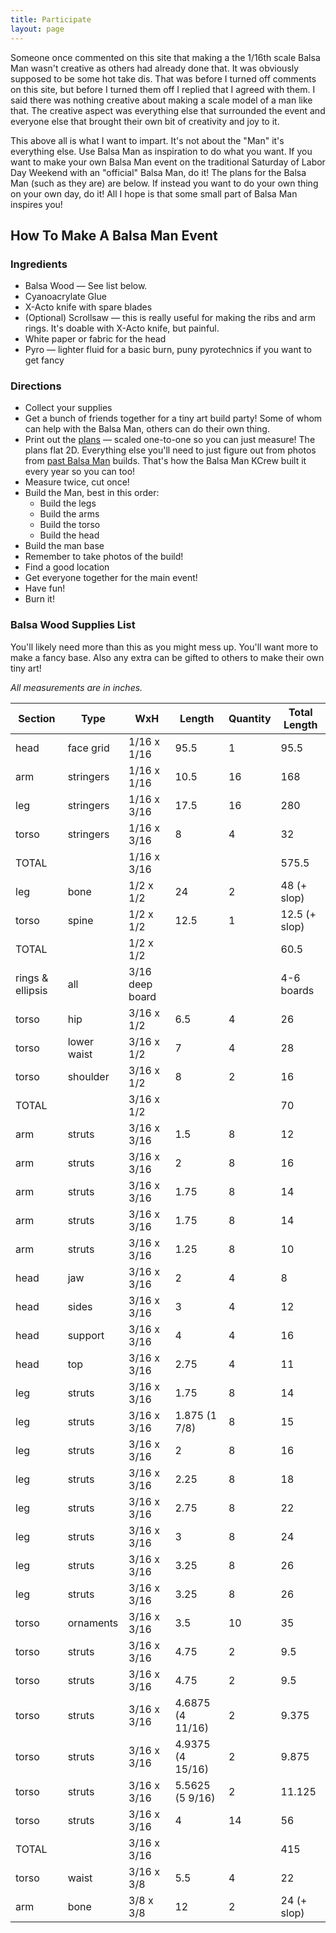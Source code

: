 ```yaml
---
title: Participate
layout: page
---
```


Someone once commented on this site that making a the 1/16th scale Balsa Man wasn't creative as others had already done that. It was obviously supposed to be some hot take dis. That was before I turned off comments on this site, but before I turned them off I replied that I agreed with them. I said there was nothing creative about making a scale model of a man like that. The creative aspect was everything else that surrounded the event and everyone else that brought their own bit of creativity and joy to it. 

This above all is what I want to impart. It's not about the "Man" it's everything else. Use Balsa Man as inspiration to do what you want. If you want to make your own Balsa Man event on the traditional Saturday of Labor Day Weekend with an "official" Balsa Man, do it! The plans for the Balsa Man (such as they are) are below. If instead you want to do your own thing on your own day, do it! All I hope is that some small part of Balsa Man inspires you!

## How To Make A Balsa Man Event

### Ingredients

* Balsa Wood — See list below. 
* Cyanoacrylate Glue
* X-Acto knife with spare blades
* (Optional) Scrollsaw — this is really useful for making the ribs and arm rings. It's doable with X-Acto knife, but painful.
* White paper or fabric for the head
* Pyro — lighter fluid for a basic burn, puny pyrotechnics if you want to get fancy

### Directions

* Collect your supplies
* Get a bunch of friends together for a tiny art build party! Some of whom can help with the Balsa Man, others can do their own thing.
* Print out the [plans](/static/uploads/Balsa-Man-One-to-One-Scale-Plan.pdf) — scaled one-to-one so you can just measure! The plans flat 2D. Everything else you'll need to just figure out from photos from [past Balsa Man](/history) builds. That's how the Balsa Man KCrew built it every year so you can too!
* Measure twice, cut once!
* Build the Man, best in this order:
  * Build the legs
  * Build the arms
  * Build the torso
  * Build the head
* Build the man base
* Remember to take photos of the build!
* Find a good location
* Get everyone together for the main event!
* Have fun!
* Burn it!

### Balsa Wood Supplies List

You'll likely need more than this as you might mess up. You'll want more to make a fancy base. Also any extra can be gifted to others to make their own tiny art!

*All measurements are in inches.*

<table class="build-table">
    <thead>
      <tr>
        <th>Section</th>
        <th>Type</th>
        <th>WxH</th>
        <th>Length</th>
        <th>Quantity</th>
        <th>Total Length</th>
      </tr>
    </thead>
    <tbody>
      <tr>
        <td>head</td>
        <td>face grid</td>
        <td>1/16 x 1/16</td>
        <td>95.5</td>
        <td>1</td>
        <td>95.5</td>
      </tr>
      <tr>
        <td>arm</td>
        <td>stringers</td>
        <td>1/16 x 1/16</td>
        <td>10.5</td>
        <td>16</td>
        <td>168</td>
      </tr>
      <tr>
        <td>leg</td>
        <td>stringers</td>
        <td>1/16 x 3/16</td>
        <td>17.5</td>
        <td>16</td>
        <td>280</td>
      </tr>
      <tr>
        <td>torso</td>
        <td>stringers</td>
        <td>1/16 x 3/16</td>
        <td>8</td>
        <td>4</td>
        <td>32</td>
      </tr>
      <tr class="font-bold">
        <td>TOTAL</td>
        <td></td>
        <td>1/16 x 3/16</td>
        <td></td>
        <td></td>
        <td>575.5</td>
      </tr>
      <tr>
        <td>leg</td>
        <td>bone</td>
        <td>1/2 x 1/2</td>
        <td>24</td>
        <td>2</td>
        <td>48 (+ slop)</td>
      </tr>
      <tr>
        <td>torso</td>
        <td>spine</td>
        <td>1/2 x 1/2</td>
        <td>12.5</td>
        <td>1</td>
        <td>12.5 (+ slop)</td>
      </tr>
      <tr class="font-bold">
        <td>TOTAL</td>
        <td></td>
        <td>1/2 x 1/2</td>
        <td></td>
        <td></td>
        <td>60.5</td>
      </tr>
      <tr>
        <td>rings &amp; ellipsis</td>
        <td>all</td>
        <td>3/16 deep board</td>
        <td></td>
        <td></td>
        <td>4-6 boards</td>
      </tr>
      <tr>
        <td>torso</td>
        <td>hip</td>
        <td>3/16 x 1/2</td>
        <td>6.5</td>
        <td>4</td>
        <td>26</td>
      </tr>
      <tr>
        <td>torso</td>
        <td>lower waist</td>
        <td>3/16 x 1/2</td>
        <td>7</td>
        <td>4</td>
        <td>28</td>
      </tr>
      <tr>
        <td>torso</td>
        <td>shoulder</td>
        <td>3/16 x 1/2</td>
        <td>8</td>
        <td>2</td>
        <td>16</td>
      </tr>
      <tr class="font-bold">
        <td>TOTAL</td>
        <td></td>
        <td>3/16 x 1/2</td>
        <td></td>
        <td></td>
        <td>70</td>
      </tr>
      <tr>
        <td>arm</td>
        <td>struts</td>
        <td>3/16 x 3/16</td>
        <td>1.5</td>
        <td>8</td>
        <td>12</td>
      </tr>
      <tr>
        <td>arm</td>
        <td>struts</td>
        <td>3/16 x 3/16</td>
        <td>2</td>
        <td>8</td>
        <td>16</td>
      </tr>
      <tr>
        <td>arm</td>
        <td>struts</td>
        <td>3/16 x 3/16</td>
        <td>1.75</td>
        <td>8</td>
        <td>14</td>
      </tr>
      <tr>
        <td>arm</td>
        <td>struts</td>
        <td>3/16 x 3/16</td>
        <td>1.75</td>
        <td>8</td>
        <td>14</td>
      </tr>
      <tr>
        <td>arm</td>
        <td>struts</td>
        <td>3/16 x 3/16</td>
        <td>1.25</td>
        <td>8</td>
        <td>10</td>
      </tr>
      <tr>
        <td>head</td>
        <td>jaw</td>
        <td>3/16 x 3/16</td>
        <td>2</td>
        <td>4</td>
        <td>8</td>
      </tr>
      <tr>
        <td>head</td>
        <td>sides</td>
        <td>3/16 x 3/16</td>
        <td>3</td>
        <td>4</td>
        <td>12</td>
      </tr>
      <tr>
        <td>head</td>
        <td>support</td>
        <td>3/16 x 3/16</td>
        <td>4</td>
        <td>4</td>
        <td>16</td>
      </tr>
      <tr>
        <td>head</td>
        <td>top</td>
        <td>3/16 x 3/16</td>
        <td>2.75</td>
        <td>4</td>
        <td>11</td>
      </tr>
      <tr>
        <td>leg</td>
        <td>struts</td>
        <td>3/16 x 3/16</td>
        <td>1.75</td>
        <td>8</td>
        <td>14</td>
      </tr>
      <tr>
        <td>leg</td>
        <td>struts</td>
        <td>3/16 x 3/16</td>
        <td>1.875 (1 7/8)</td>
        <td>8</td>
        <td>15</td>
      </tr>
      <tr>
        <td>leg</td>
        <td>struts</td>
        <td>3/16 x 3/16</td>
        <td>2</td>
        <td>8</td>
        <td>16</td>
      </tr>
      <tr>
        <td>leg</td>
        <td>struts</td>
        <td>3/16 x 3/16</td>
        <td>2.25</td>
        <td>8</td>
        <td>18</td>
      </tr>
      <tr>
        <td>leg</td>
        <td>struts</td>
        <td>3/16 x 3/16</td>
        <td>2.75</td>
        <td>8</td>
        <td>22</td>
      </tr>
      <tr>
        <td>leg</td>
        <td>struts</td>
        <td>3/16 x 3/16</td>
        <td>3</td>
        <td>8</td>
        <td>24</td>
      </tr>
      <tr>
        <td>leg</td>
        <td>struts</td>
        <td>3/16 x 3/16</td>
        <td>3.25</td>
        <td>8</td>
        <td>26</td>
      </tr>
      <tr>
        <td>leg</td>
        <td>struts</td>
        <td>3/16 x 3/16</td>
        <td>3.25</td>
        <td>8</td>
        <td>26</td>
      </tr>
      <tr>
        <td>torso</td>
        <td>ornaments</td>
        <td>3/16 x 3/16</td>
        <td>3.5</td>
        <td>10</td>
        <td>35</td>
      </tr>
      <tr>
        <td>torso</td>
        <td>struts</td>
        <td>3/16 x 3/16</td>
        <td>4.75</td>
        <td>2</td>
        <td>9.5</td>
      </tr>
      <tr>
        <td>torso</td>
        <td>struts</td>
        <td>3/16 x 3/16</td>
        <td>4.75</td>
        <td>2</td>
        <td>9.5</td>
      </tr>
      <tr>
        <td>torso</td>
        <td>struts</td>
        <td>3/16 x 3/16</td>
        <td>4.6875 (4 11/16)</td>
        <td>2</td>
        <td>9.375</td>
      </tr>
      <tr>
        <td>torso</td>
        <td>struts</td>
        <td>3/16 x 3/16</td>
        <td>4.9375 (4 15/16)</td>
        <td>2</td>
        <td>9.875</td>
      </tr>
      <tr>
        <td>torso</td>
        <td>struts</td>
        <td>3/16 x 3/16</td>
        <td>5.5625 (5 9/16)</td>
        <td>2</td>
        <td>11.125</td>
      </tr>
      <tr>
        <td>torso</td>
        <td>struts</td>
        <td>3/16 x 3/16</td>
        <td>4</td>
        <td>14</td>
        <td>56</td>
      </tr>
      <tr class="font-bold">
        <td>TOTAL</td>
        <td></td>
        <td>3/16 x 3/16</td>
        <td></td>
        <td></td>
        <td>415</td>
      </tr>
      <tr>
        <td>torso</td>
        <td>waist</td>
        <td>3/16 x 3/8</td>
        <td>5.5</td>
        <td>4</td>
        <td>22</td>
      </tr>
      <tr>
        <td>arm</td>
        <td>bone</td>
        <td>3/8 x 3/8</td>
        <td>12</td>
        <td>2</td>
        <td>24 (+ slop)</td>
      </tr>
    </tbody>
  </table>